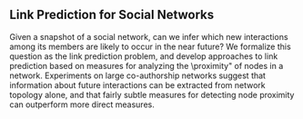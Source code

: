 ## Link Prediction for Social Networks
Given a snapshot of a social network, can we infer which new interactions among its members
are likely to occur in the near future? We formalize this question as the link prediction problem,
and develop approaches to link prediction based on measures for analyzing the \proximity" of
nodes in a network. Experiments on large co-authorship networks suggest that information
about future interactions can be extracted from network topology alone, and that fairly subtle
measures for detecting node proximity can outperform more direct measures.
